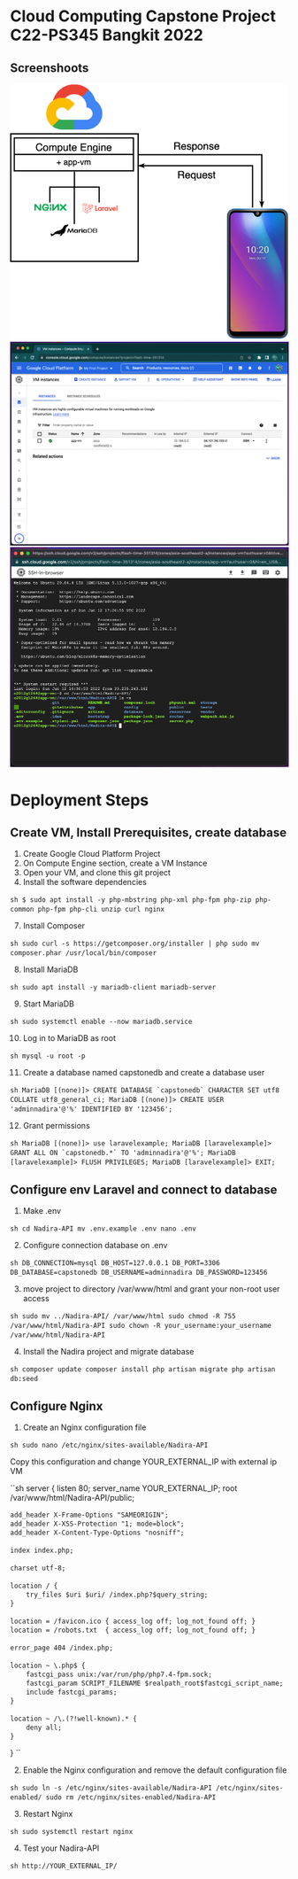 # Cloud Computing  Capstone Project C22-PS345 Bangkit 2022

## Screenshoots

<div>
  <p align="center">
    <img src="Images/Diagram.png">
    <img src="Images/Compute_engine.png">
    <img src="Images/VM.png">
  </p>
</div>

# Deployment Steps
## Create VM, Install Prerequisites, create database

1. Create Google Cloud Platform Project
2. On Compute Engine section, create a VM Instance
5. Open your VM, and clone this git project
6. Install the software dependencies

``sh
$ sudo apt install -y php-mbstring php-xml php-fpm php-zip php-common php-fpm php-cli unzip curl nginx
``

7. Install Composer

``sh
sudo curl -s https://getcomposer.org/installer | php
sudo mv composer.phar /usr/local/bin/composer
``

8. Install MariaDB

``sh
sudo apt install -y mariadb-client mariadb-server
``

9. Start MariaDB

``sh
sudo systemctl enable --now mariadb.service
``

10. Log in to MariaDB as root

``sh
mysql -u root -p
``

11. Create a database named capstonedb and create a database user

``sh
MariaDB [(none)]> CREATE DATABASE `capstonedb` CHARACTER SET utf8 COLLATE utf8_general_ci;
MariaDB [(none)]> CREATE USER 'adminnadira'@'%' IDENTIFIED BY '123456';
``

12. Grant permissions

``sh
MariaDB [(none)]> use laravelexample;
MariaDB [laravelexample]> GRANT ALL ON `capstonedb.*` TO 'adminnadira'@'%';
MariaDB [laravelexample]> FLUSH PRIVILEGES;
MariaDB [laravelexample]> EXIT;
``

## Configure env Laravel and connect to database

1. Make .env

``sh
cd Nadira-API
mv .env.example .env
nano .env
``

2. Configure connection database on .env

``sh
DB_CONNECTION=mysql
DB_HOST=127.0.0.1
DB_PORT=3306
DB_DATABASE=capstonedb
DB_USERNAME=adminnadira
DB_PASSWORD=123456
``

3. move project to directory /var/www/html and grant your non-root user access

``sh
sudo mv ../Nadira-API/ /var/www/html
sudo chmod -R 755 /var/www/html/Nadira-API
sudo chown -R your_username:your_username /var/www/html/Nadira-API
``

4. Install the Nadira project and migrate database

``sh
composer update
composer install
php artisan migrate
php artisan db:seed
``

## Configure Nginx

1. Create an Nginx configuration file

``sh
sudo nano /etc/nginx/sites-available/Nadira-API
``

Copy this configuration and change YOUR_EXTERNAL_IP with external ip VM

``sh
server {
    listen 80;
    server_name YOUR_EXTERNAL_IP;
    root /var/www/html/Nadira-API/public;

    add_header X-Frame-Options "SAMEORIGIN";
    add_header X-XSS-Protection "1; mode=block";
    add_header X-Content-Type-Options "nosniff";

    index index.php;

    charset utf-8;

    location / {
        try_files $uri $uri/ /index.php?$query_string;
    }

    location = /favicon.ico { access_log off; log_not_found off; }
    location = /robots.txt  { access_log off; log_not_found off; }

    error_page 404 /index.php;

    location ~ \.php$ {
        fastcgi_pass unix:/var/run/php/php7.4-fpm.sock;
        fastcgi_param SCRIPT_FILENAME $realpath_root$fastcgi_script_name;
        include fastcgi_params;
    }

    location ~ /\.(?!well-known).* {
        deny all;
    }
}
``

2. Enable the Nginx configuration and remove the default configuration file

``sh
sudo ln -s /etc/nginx/sites-available/Nadira-API /etc/nginx/sites-enabled/
sudo rm /etc/nginx/sites-enabled/Nadira-API
``

3. Restart Nginx

``sh
sudo systemctl restart nginx
``

4. Test your Nadira-API

``sh
http://YOUR_EXTERNAL_IP/
``